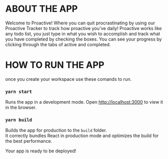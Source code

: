 # ABOUT THE APP
Welcome to Proactive! Where you can quit procrastinating by using our Proactive Tracker to track how proactive you've daily! Proactive works like any todo list, you just type in what you wish to accomplish and track what you have completed by checking the boxes. You can see your progress by clicking through the tabs of active and completed.

# HOW TO RUN THE APP

once you create your workspace use these comands to run.

### `yarn start`

Runs the app in a development mode.
Open [http://localhost:3000](http://localhost:3000) to view it in the browser.

### `yarn build`

Builds the app for production to the `build` folder.\
It correctly bundles React in production mode and optimizes the build for the best performance.

Your app is ready to be deployed!
